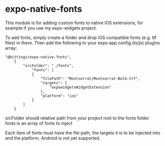 # expo-native-fonts

This module is for adding custom fonts to native iOS extensions, for example if you use my expo-widgets project.

To add fonts, simply create a folder and drop iOS compatible fonts (e.g. ttf files) in there. Then add the following to your expo app.config.(ts/js) plugins array:

```
"@bittingz/expo-native-fonts",
    {
        "srcFolder": "./fonts",
            "fonts": [
            {
                "filePath": "Montserrat/Montserrat-Bold.ttf",
                "targets": [
                    "expowidgetsWidgetExtension"
                ],
                "platform": "ios"
            }
        ]
    }
```

srcFolder should relative path from your project root to the fonts folder.
fonts is an array of fonts to inject

Each item of fonts must have the file path, the targets it is to be injected into and the platform. Android is not yet supported.
